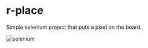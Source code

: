 # r-place
Simple selenium project that puts a pixel on the board.

![selenium](https://github.com/andres-pulecio/r-place/assets/53886913/8de65b83-e90b-418d-b153-456b12329e6d)

